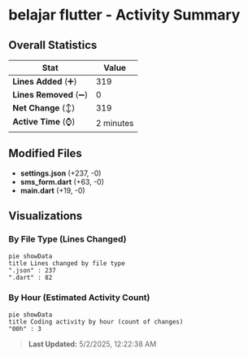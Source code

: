 # belajar flutter - Activity Summary 

## Overall Statistics

| Stat                   | Value                                                             |
| ---------------------- | ----------------------------------------------------------------- |
| **Lines Added** (➕)   | 319                                          |
| **Lines Removed** (➖) | 0                                        |
| **Net Change** (↕)    | 319                |
| **Active Time** (⌚)   | 2 minutes |


## Modified Files
- **settings.json** (+237, -0)
- **sms_form.dart** (+63, -0)
- **main.dart** (+19, -0)

## Visualizations

### By File Type (Lines Changed)

```mermaid
pie showData
title Lines changed by file type
".json" : 237
".dart" : 82
```

### By Hour (Estimated Activity Count)

```mermaid
pie showData
title Coding activity by hour (count of changes)
"00h" : 3
```


> **Last Updated:** 5/2/2025, 12:22:38 AM